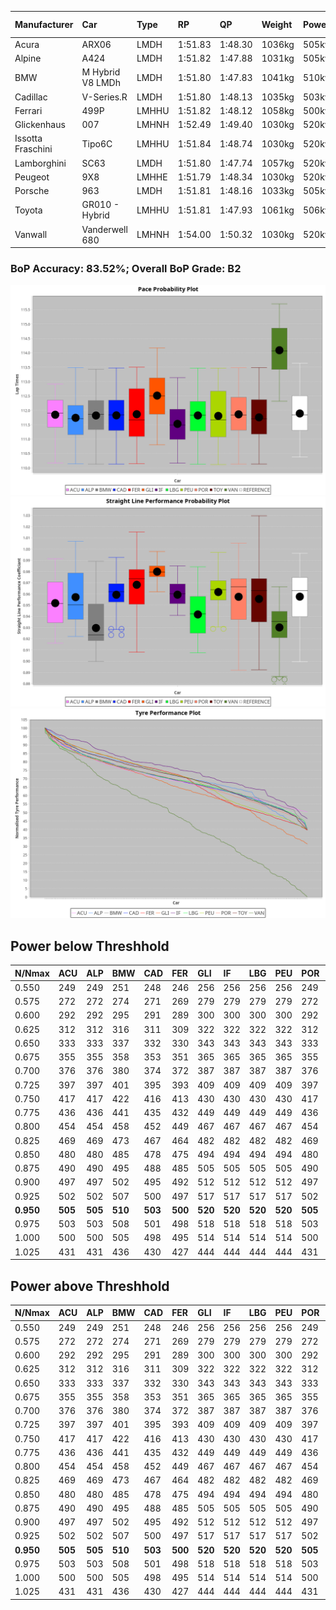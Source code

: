 |Manufacturer|Car|Type|RP|QP|Weight|Power¹|Threshhold|PINC|Power²|E/Stint|AVG Vmax|FDS|RDLC|L/Stint|BOP-Grade|ModelAccuracy|ModelPoints|Match%|
|:-|:-|:-|:-|:-|:-|:-|:-|:-|:-|:-|:-|:-|:-|:-|:-|:-|:-|:-|
|Acura|ARX06|LMDH|1:51.83|1:48.30|1036kg|505kw|210.0kph|0%|505kw|899MJ|279.22kph|-|1.02|29|-C1|100.00%|995|76.62%|
|Alpine|A424|LMDH|1:51.82|1:47.88|1031kg|505kw|210.0kph|0%|505kw|896MJ|280.17kph|-|1.03|29|~A1|81.46%|523|100.00%|
|BMW|M Hybrid V8 LMDh|LMDH|1:51.80|1:47.83|1041kg|510kw|210.0kph|0%|510kw|894MJ|276.12kph|-|1.02|29|-B1|98.60%|1690|89.09%|
|Cadillac|V-Series.R|LMDH|1:51.80|1:48.13|1035kg|503kw|210.0kph|0%|503kw|877MJ|279.48kph|-|1.02|29|-A2|98.38%|1765|90.33%|
|Ferrari|499P|LMHHU|1:51.82|1:48.12|1058kg|500kw|210.0kph|0%|500kw|882MJ|280.52kph|190kph|1.03|29|-A2|92.24%|2247|94.60%|
|Glickenhaus|007|LMHNH|1:52.49|1:49.40|1030kg|520kw|210.0kph|0%|520kw|913MJ|284.52kph|-|0.95|29|+D1|96.18%|554|67.75%|
|Issotta Fraschini|Tipo6C|LMHHU|1:51.84|1:48.74|1030kg|520kw|210.0kph|0%|520kw|917MJ|281.55kph|180kph|1.08|29|+A2|66.67%|96|92.76%|
|Lamborghini|SC63|LMDH|1:51.80|1:47.74|1057kg|520kw|210.0kph|0%|520kw|901MJ|278.05kph|-|1.03|29|-A2|96.77%|419|91.06%|
|Peugeot|9X8|LMHHE|1:51.79|1:48.34|1030kg|520kw|210.0kph|0%|520kw|910MJ|281.41kph|130kph|1.03|29|~A1|87.65%|1795|95.36%|
|Porsche|963|LMDH|1:51.81|1:48.16|1033kg|505kw|210.0kph|0%|505kw|887MJ|280.15kph|-|1.02|29|-A2|96.81%|5438|91.52%|
|Toyota|GR010 - Hybrid|LMHHU|1:51.81|1:47.93|1061kg|506kw|210.0kph|0%|506kw|898MJ|279.01kph|190kph|1.03|29|~A1|86.04%|1751|97.21%|
|Vanwall|Vanderwell 680|LMHNH|1:54.00|1:50.32|1030kg|520kw|210.0kph|0%|520kw|908MJ|276.44kph|-|1.01|29|+Ω1|91.42%|501|15.90%|

### BoP Accuracy: 83.52%; Overall BoP Grade: B2
![PACECHART](./IMG/AUTO.png)
![STRAIGHTLINEPERFORMANCECHART](./IMG/AUTO_sp.png)
![TYREPERFORMANCECHART](./IMG/AUTO_tw.png)

## Power below Threshhold
|N/Nmax|ACU|ALP|BMW|CAD|FER|GLI|IF|LBG|PEU|POR|TOY|VAN|
|:-|:-|:-|:-|:-|:-|:-|:-|:-|:-|:-|:-|:-|
|0.550|249|249|251|248|246|256|256|256|256|249|249|256|
|0.575|272|272|274|271|269|279|279|279|279|272|272|279|
|0.600|292|292|295|291|289|300|300|300|300|292|292|300|
|0.625|312|312|316|311|309|322|322|322|322|312|313|322|
|0.650|333|333|337|332|330|343|343|343|343|333|334|343|
|0.675|355|355|358|353|351|365|365|365|365|355|355|365|
|0.700|376|376|380|374|372|387|387|387|387|376|377|387|
|0.725|397|397|401|395|393|409|409|409|409|397|398|409|
|0.750|417|417|422|416|413|430|430|430|430|417|418|430|
|0.775|436|436|441|435|432|449|449|449|449|436|437|449|
|0.800|454|454|458|452|449|467|467|467|467|454|454|467|
|0.825|469|469|473|467|464|482|482|482|482|469|469|482|
|0.850|480|480|485|478|475|494|494|494|494|480|481|494|
|0.875|490|490|495|488|485|505|505|505|505|490|491|505|
|0.900|497|497|502|495|492|512|512|512|512|497|498|512|
|0.925|502|502|507|500|497|517|517|517|517|502|503|517|
|**0.950**|**505**|**505**|**510**|**503**|**500**|**520**|**520**|**520**|**520**|**505**|**506**|**520**|
|0.975|503|503|508|501|498|518|518|518|518|503|504|518|
|1.000|500|500|505|498|495|514|514|514|514|500|501|514|
|1.025|431|431|436|430|427|444|444|444|444|431|432|444|

## Power above Threshhold
|N/Nmax|ACU|ALP|BMW|CAD|FER|GLI|IF|LBG|PEU|POR|TOY|VAN|
|:-|:-|:-|:-|:-|:-|:-|:-|:-|:-|:-|:-|:-|
|0.550|249|249|251|248|246|256|256|256|256|249|249|256|
|0.575|272|272|274|271|269|279|279|279|279|272|272|279|
|0.600|292|292|295|291|289|300|300|300|300|292|292|300|
|0.625|312|312|316|311|309|322|322|322|322|312|313|322|
|0.650|333|333|337|332|330|343|343|343|343|333|334|343|
|0.675|355|355|358|353|351|365|365|365|365|355|355|365|
|0.700|376|376|380|374|372|387|387|387|387|376|377|387|
|0.725|397|397|401|395|393|409|409|409|409|397|398|409|
|0.750|417|417|422|416|413|430|430|430|430|417|418|430|
|0.775|436|436|441|435|432|449|449|449|449|436|437|449|
|0.800|454|454|458|452|449|467|467|467|467|454|454|467|
|0.825|469|469|473|467|464|482|482|482|482|469|469|482|
|0.850|480|480|485|478|475|494|494|494|494|480|481|494|
|0.875|490|490|495|488|485|505|505|505|505|490|491|505|
|0.900|497|497|502|495|492|512|512|512|512|497|498|512|
|0.925|502|502|507|500|497|517|517|517|517|502|503|517|
|**0.950**|**505**|**505**|**510**|**503**|**500**|**520**|**520**|**520**|**520**|**505**|**506**|**520**|
|0.975|503|503|508|501|498|518|518|518|518|503|504|518|
|1.000|500|500|505|498|495|514|514|514|514|500|501|514|
|1.025|431|431|436|430|427|444|444|444|444|431|432|444|
